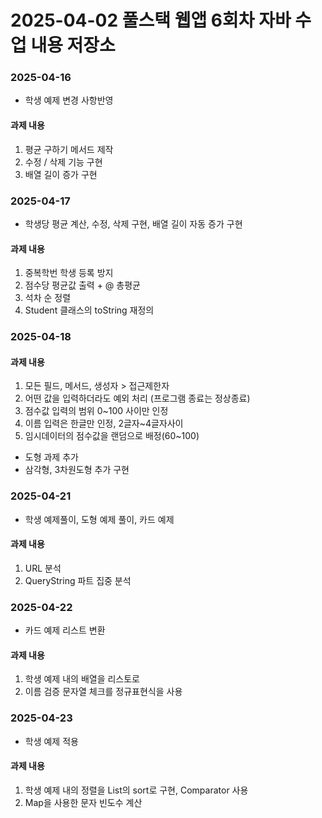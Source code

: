 # 2025-04-02 풀스택 웹앱 6회차 자바 수업 내용 저장소
### 2025-04-16 
- 학생 예제 변경 사항반영
#### 과제 내용
1. 평균 구하기 메서드 제작
2. 수정 / 삭제 기능 구현
3. 배열 길이 증가 구현

### 2025-04-17
- 학생당 평균 계산, 수정, 삭제 구현, 배열 길이 자동 증가 구현
#### 과제 내용
1. 중복학번 학생 등록 방지
2. 점수당 평균값 출력 + @ 총평균
3. 석차 순 정렬
4. Student 클래스의 toString 재정의 

### 2025-04-18
#### 과제 내용
1. 모든 필드, 메서드, 생성자 > 접근제한자
2. 어떤 값을 입력하더라도 예외 처리 (프로그램 종료는 정상종료)
3. 점수값 입력의 범위 0~100 사이만 인정
4. 이름 입력은 한글만 인정, 2글자~4글자사이
5. 임시데이터의 점수값을 랜덤으로 배정(60~100)
- 도형 과제 추가
- 삼각형, 3차원도형 추가 구현

### 2025-04-21
- 학생 예제풀이, 도형 예제 풀이, 카드 예제 
#### 과제 내용
1. URL 분석
2. QueryString 파트 집중 분석

### 2025-04-22
- 카드 예제 리스트 변환
#### 과제 내용
1. 학생 예제 내의 배열을 리스토로
2. 이름 검증 문자열 체크를 정규표현식을 사용

### 2025-04-23
- 학생 예제 적용
#### 과제 내용
1. 학생 예제 내의 정렬을 List의 sort로 구현, Comparator 사용
2. Map을 사용한 문자 빈도수 계산
